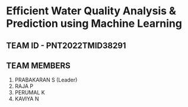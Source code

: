 # Efficient Water Quality Analysis &amp; Prediction using Machine Learning

## TEAM ID - PNT2022TMID38291
## TEAM MEMBERS
1. PRABAKARAN S (Leader)
2. RAJA P
3. PERUMAL K
4. KAVIYA N
